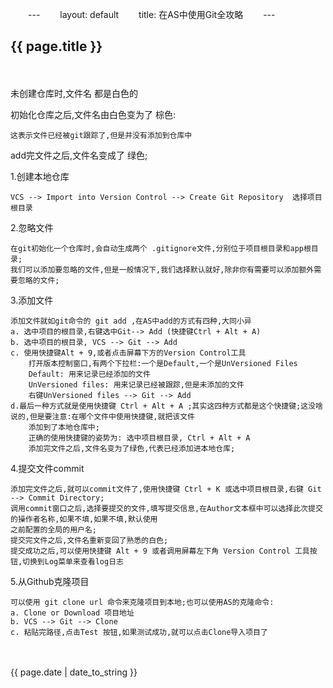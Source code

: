 　　---
　　layout: default
　　title: 在AS中使用Git全攻略
　　---
　　<h2>{{ page.title }}</h2>
　　<p>
未创建仓库时,文件名  都是白色的

初始化仓库之后,文件名由白色变为了 棕色:

    这表示文件已经被git跟踪了,但是并没有添加到仓库中

add完文件之后,文件名变成了 绿色;

1.创建本地仓库

    VCS --> Import into Version Control --> Create Git Repository  选择项目根目录

2.忽略文件

    在git初始化一个仓库时,会自动生成两个 .gitignore文件,分别位于项目根目录和app根目录;
    我们可以添加要忽略的文件,但是一般情况下,我们选择默认就好,除非你有需要可以添加额外需要忽略的文件;

3.添加文件

    添加文件就如git命令的 git add ,在AS中add的方式有四种,大同小异
    a. 选中项目的根目录,右键选中Git--> Add (快捷键Ctrl + Alt + A)
    b. 选中项目的根目录, VCS --> Git --> Add
    c. 使用快捷键Alt + 9,或者点击屏幕下方的Version Control工具
        打开版本控制窗口,有两个下拉栏:一个是Default,一个是UnVersioned Files
        Default: 用来记录已经添加的文件
        UnVersioned files: 用来记录已经被跟踪,但是未添加的文件
        右键UnVersioned files --> Git --> Add
    d.最后一种方式就是使用快捷键 Ctrl + Alt + A ;其实这四种方式都是这个快捷键;这没啥说的,但是要注意:在哪个文件中使用快捷键,就把该文件
        添加到了本地仓库中;
        正确的使用快捷键的姿势为: 选中项目根目录, Ctrl + Alt + A
        添加完文件之后,文件名变为了绿色,代表已经添加进本地仓库;

4.提交文件commit

    添加完文件之后,就可以commit文件了,使用快捷键 Ctrl + K 或选中项目根目录,右键 Git --> Commit Directory;
    调用commit窗口之后,选择要提交的文件,填写提交信息,在Author文本框中可以选择此次提交的操作者名称,如果不填,如果不填,默认使用
    之前配置的全局的用户名;
    提交完文件之后,文件名重新变回了熟悉的白色;
    提交成功之后,可以使用快捷键 Alt + 9 或者调用屏幕左下角 Version Control 工具按钮,切换到Log菜单来查看log日志

5.从Github克隆项目

    可以使用 git clone url 命令来克隆项目到本地;也可以使用AS的克隆命令:
    a. Clone or Download 项目地址
    b. VCS --> Git --> Clone
    c. 粘贴完路径,点击Test 按钮,如果测试成功,就可以点击Clone导入项目了


</p>
　　<p>{{ page.date | date_to_string }}</p>




























